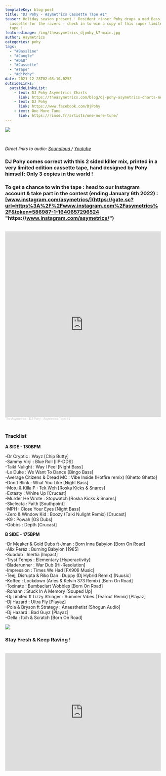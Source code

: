 ```yaml
---
templateKey: blog-post
title: "DJ Pohy - Asymetrics Cassette Tape #1"
teaser: Holiday season present ! Resident rinser Pohy drops a mad Bass music
  cassette for the ravers - check in to win a copy of this super limited edition
  tape !
featuredimage: /img/theasymetrics_djpohy_k7-main.jpg
author: Asymetrics
categories: pohy
tags:
  - "#Bassline"
  - "#Jungle"
  - "#D&B"
  - "#Cassette"
  - "#Tape"
  - "#djPohy"
date: 2021-12-28T02:08:10.025Z
outsideLinks:
  outsideLinksList:
    - text: DJ Pohy Asymetrics Charts
      link: https://theasymetrics.com/blog/dj-pohy-asymetrics-charts-november-2021/
    - text: DJ Pohy
      link: https://www.facebook.com/DjPohy
    - text: One More Tune
      link: https://rinse.fr/artists/one-more-tune/
---
```

![](/img/theasymetrics_djpohy_k7-main.jpg)

<br>

*Direct links to audio: [Soundloud ](https://soundcloud.com/the-asymetrics/sets/dj-pohy-asymetrics-tape-1)/ [Youtube](https://www.youtube.com/watch?v=qmFXzK66elI&list=PLZtgNolXlRSQpy013HczbDAsF_bNgN05X)*

### DJ Pohy comes correct with this 2 sided killer mix, printed in a very limited edition cassette tape, hand designed by Pohy himself: Only 3 copies in the world !

### To get a chance to win the tape : head to our Instagram account & take part in the contest (ending January 6th 2022) : **[www.instagram.com/asymetrics/](https://gate.sc?url=https%3A%2F%2Fwww.instagram.com%2Fasymetrics%2F&token=586987-1-1640657296524 "https\://www.instagram.com/asymetrics/")**

<br>

<iframe width="100%" height="600" scrolling="no" frameborder="no" allow="autoplay" src="https://w.soundcloud.com/player/?url=https%3A//api.soundcloud.com/playlists/1369488814&color=%23ff5500&auto_play=false&hide_related=false&show_comments=true&show_user=true&show_reposts=false&show_teaser=true&visual=true"></iframe><div style="font-size: 10px; color: #cccccc;line-break: anywhere;word-break: normal;overflow: hidden;white-space: nowrap;text-overflow: ellipsis; font-family: Interstate,Lucida Grande,Lucida Sans Unicode,Lucida Sans,Garuda,Verdana,Tahoma,sans-serif;font-weight: 100;"><a href="https://soundcloud.com/the-asymetrics" title="The Asymetrics" target="_blank" style="color: #cccccc; text-decoration: none;">The Asymetrics</a> · <a href="https://soundcloud.com/the-asymetrics/sets/dj-pohy-asymetrics-tape-1" title="DJ Pohy - Asymetrics Tape #1" target="_blank" style="color: #cccccc; text-decoration: none;">DJ Pohy - Asymetrics Tape #1</a></div>

<br>

### Tracklist

**A SIDE - 130BPM**

\-Dr Cryptic : Wayz \[Chip Butty]\
-Sammy Virji : Blue Roll \[IIP-DDS]\
-Taiki Nulight : Way I Feel \[Night Bass]\
-Le Duke : We Want To Dance \[Bingo Bass]\
-Average Citizens & Dread MC : Vibe Inside (Hotfire remix) \[Ghetto Ghetto]\
-Don't Blink : What You Like \[Night Bass]\
-Motu & Killa P : Tek Weh \[Roska Kicks & Snares]\
-Extasty : Whine Up \[Crucast]\
-Murder He Wrote : Stopwatch \[Roska Kicks & Snares]\
-Skelecta : Faith \[Southpoint]\
-MPH : Close Your Eyes \[Night Bass]\
-Zero & Window Kid : Boozy (Taiki Nulight Remix) \[Crucast]\
-K9 : Powah \[GS Dubs]\
-Gobbs : Depth \[Crucast]

**B SIDE - 175BPM**

\-Dr Meaker & Gold Dubs ft Jman : Born Inna Babylon \[Born On Road]\
-Alix Perez : Burning Babylon \[1985]\
-Subdub : Inertia \[Impact]\
-Tryst Temps : Elementary \[Hyperactivity]\
-Bladerunner : War Dub \[Hi-Resolution]\
-Impression : Times We Had \[FX909 Music]\
-Teej, Disrupta & Riko Dan : Duppy (Dj Hybrid Remix) \[Nuusic]\
-Koffee : Lockdown (Aries & Kelvin 373 Remix) \[Born On Road]\
-Toxinate : Bumbaclart Wobbles \[Born On Road]\
-Rohann : Stuck In A Memory \[Souped Up]\
-Dj Limited ft Lizzy Stringer : Summer Vibes (Tearout Remix) \[Playaz]\
-Dj Hazard : Ultra Fly \[Playaz]\
-Pola & Bryson ft Strategy : Anaesthetist \[Shogun Audio]\
-Dj Hazard : Bad Guyz \[Playaz]\
-Gella : Itch & Scratch \[Born On Road]

![](/img/theasymetrics_pohy_k7_blue.jpg)

### Stay Fresh & Keep Raving !

<br>

<iframe width="100%" height="380" src="https://www.youtube.com/embed/playlist?list=PLZtgNolXlRSQpy013HczbDAsF_bNgN05X" title="YouTube video player" frameborder="0" allow="accelerometer; autoplay; clipboard-write; encrypted-media; gyroscope; picture-in-picture" allowfullscreen referrerpolicy="origin"></iframe>